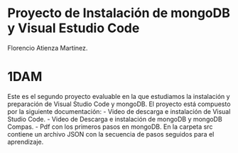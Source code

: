 ﻿# Proyecto de Instalación de mongoDB y Visual Estudio Code
Florencio Atienza Martinez.
# 1DAM
Este es el segundo proyecto evaluable en la que estudiamos la instalación y preparación de Visual Studio Code y mongoDB.
El proyecto está compuesto por la siguiente documentación:
    - Video de descarga e instalación de Visual Studio Code.
    - Video de Descarga e instalación de mongoDB y mongoDB Compas.
    - Pdf con los primeros pasos en mongoDB.
En la carpeta src contiene un archivo JSON con la secuencia de pasos seguidos para el aprendizaje.
 

